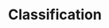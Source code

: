 ---
week: 6
title: Classification
days:
#   - date: 2020-05-12
#     events:
#       "[Bootstrap](../tutorials/tutorial03/)":
  - date: 2020-06-25
    events:
      "[Classification]()":
  # - date: TBA
  #   events:
  #     "[Cleaning data](#)":
  # - date: TBA
  #   events:
  #     "[Getting familiar with your data](#)":
  #       null
---